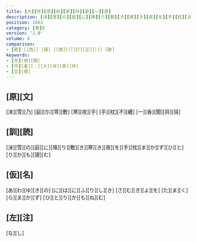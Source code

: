 ```yaml
---
title: [大][伴][宿][祢][家][持][歌][一][首]
description: [沫][雪][の][庭][に][降][り][敷][き][寒][き][夜][を][手][枕][ま][か][ず][ひ][と][り][か][も][寝][む]
position: 1663
category: [巻]8
version: '1.0'
volume: 8
comparison:
- [歌] [[西]] [謌] [[西][（][訂][正][）]] [歌]
keywords:
- [冬][相][聞]
- [作][者][：][大][伴][家][持]
- [恋][情]
---
```


## [原][文]

[沫][雪][乃] [庭][尓][零][敷] [寒][夜][乎] [手][枕][不][纒] [一][香][聞][将][宿]

## [訓][読]

[沫][雪][の][庭][に][降][り][敷][き][寒][き][夜][を][手][枕][ま][か][ず][ひ][と][り][か][も][寝][む]

## [仮][名]

[あ][わ][ゆ][き][の] [に][は][に][ふ][り][し][き] [さ][む][き][よ][を] [た][ま][く][ら][ま][か][ず] [ひ][と][り][か][も][ね][む]

## [左][注]

[な][し]

